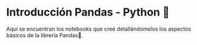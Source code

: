 # Introducción Pandas - Python 🐼
Aquí se encuentran los notebooks que creé detallándomelos los aspectos básicos de la librería Pandas🐼.

